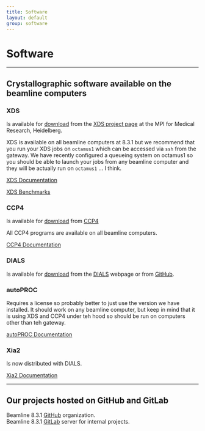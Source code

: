 ```yaml
---
title: Software
layout: default
group: software
---
```


# Software

---

## Crystallographic software available on the beamline computers

### XDS

Is available for [download](https://xds.mr.mpg.de/html_doc/downloading.html) from the
[XDS project page](https://xds.mr.mpg.de) at the MPI for Medical Research, Heidelberg.

XDS is available on all beamline computers at 8.3.1 but we recommend that you run your XDS jobs on
`octamus1` which can be accessed via `ssh` from the gateway. We have recently configured a queueing
system on octamus1 so you should be able to launch your jobs from any beamline computer and they
will be actually run on `octamus1` ... I think.

[XDS Documentation](https://xds.mr.mpg.de/html_doc/XDS.html)

[XDS Benchmarks](https://bl831.als.lbl.gov/~jamesh/benchmarks/index.html#XDS)

### CCP4

Is available for [download](https://www.ccp4.ac.uk/download) from [CCP4](https://www.ccp4.ac.uk)

All CCP4 programs are available on all beamline computers.

[CCP4 Documentation](https://www.ccp4.ac.uk/?page_id=200)

### DIALS

Is available for [download](https://dials.github.io/installation.html) from the
[DIALS](https://dials.github.io) webpage or from [GitHub](https://github.com/dials/dials).

### autoPROC

Requires a license so probably better to just use the version we have installed. It should work on
any beamline computer, but keep in mind that it is using XDS and CCP4 under teh hood so should be
run on computers other than teh gateway.

[autoPROC Documentation](https://www.globalphasing.com/autoproc/manual/index.html)

### Xia2

Is now distributed with DIALS.

[Xia2 Documentation](https://xia2.github.io)

---

## Our projects hosted on GitHub and GitLab

Beamline 8.3.1 [GitHub](https://github.com/bl831) organization.  
Beamline 8.3.1 [GitLab](https://git.bl831.als.lbl.gov) server for internal projects.  
